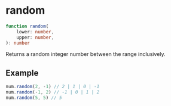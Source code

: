 # random

```ts
function random(
    lower: number,
    upper: number,
): number
```

Returns a random integer number between the range inclusively.

## Example

```ts
num.random(2, -1) // 2 | 1 | 0 | -1
num.random(-1, 2) // -1 | 0 | 1 | 2
num.random(5, 5) // 5
```
